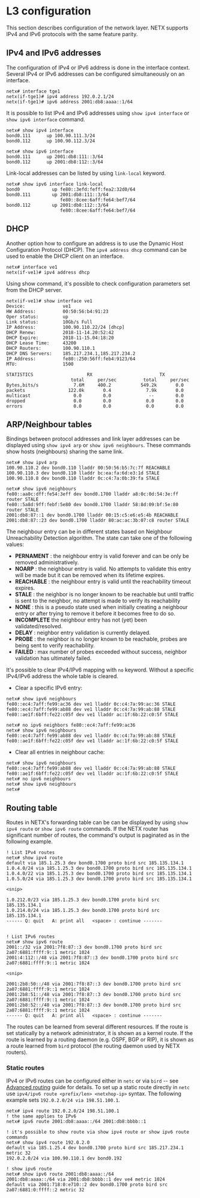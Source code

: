 # L3 configuration #
This section describes configuration of the network layer. NETX supports IPv4 and IPv6 protocols with the same feature parity.

## IPv4 and IPv6 addresses
The configuration of IPv4 or IPv6 address is done in the interface context. Several IPv4 or IPv6 addresses can be configured
simultaneously on an interface.

```
netx# interface tge1
netx(if-tge1)# ipv4 address 192.0.2.1/24
netx(if-tge1)# ipv6 address 2001:db8:aaaa::1/64
```

It is possible to list IPv4 and IPv6 addresses using `show ipv4 interface` or `show ipv6 interface` command. 

```
netx# show ipv4 interface
bond0.111      up 100.90.111.3/24      
bond0.112      up 100.90.112.3/24

netx# show ipv6 interface
bond0.111      up 2001:db8:111::3/64  
bond0.112      up 2001:db8:112::3/64
```

Link-local addresses can be listed by using `link-local` keyword.

```
netx# show ipv6 interface link-local
bond0            up fe80::3efd:feff:fea2:32d0/64 
bond0.111        up 2001:db8:111::3/64  
                    fe80::8cee:6aff:fe64:bef7/64
bond0.112        up 2001:db8:112::3/64
                    fe80::8cee:6aff:fe64:bef7/64
```

## DHCP

Another option how to configure an address is to use the Dynamic Host Configuration Protocol (DHCP). The `ipv4 address dhcp` command can be used to enable 
the DHCP client on an interface.

```
netx# interface ve1
netx(if-ve1)# ipv4 address dhcp
```

Using show command, it's possible to check configuration parameters set from the DHCP server.

```
netx(if-ve1)# show interface ve1
Device:              ve1
HW Address:          00:50:56:b4:91:23
Oper status:         up
Link status:         10Gb/s Full
IP Address:          100.90.110.22/24 [dhcp]
DHCP Renew:          2018-11-14.20:52:42
DHCP Expire:         2018-11-15.04:18:20
DHCP Lease Time:     43200
DHCP Routers:        100.90.110.1
DHCP DNS Servers:    185.217.234.1,185.217.234.2
IP Address:          fe80::250:56ff:feb4:9123/64
MTU:                 1500

STATISTICS                    RX                         TX
                        total     per/sec          total     per/sec
Bytes,bits/s             7.6M     400.2           549.2k       0.0
packets                122.0k       0.4             7.9k       0.0
multicast                0.0        0.0              --        0.0
dropped                  0.0        0.0             0.0        0.0
errors                   0.0        0.0             0.0        0.0
```

## ARP/Neighbour tables

Bindings between protocol addresses and link layer addresses can be displayed using
`show ipv4 arp` or `show ipv6 neighbours`. These commands show hosts (neighbours) sharing 
the same link.

```
netx# show ipv4 arp
100.90.110.2 dev bond0.110 lladdr 00:50:56:b5:7c:7f REACHABLE
100.90.110.3 dev bond0.110 lladdr bc:ea:fa:6d:e3:1d STALE
100.90.110.8 dev bond0.110 lladdr 0c:c4:7a:0b:39:fa STALE

netx# show ipv6 neighbours
fe80::aa0c:dff:fe54:3eff dev bond0.1700 lladdr a8:0c:0d:54:3e:ff router STALE
fe80::5a8d:9ff:febf:5e80 dev bond0.1700 lladdr 58:8d:09:bf:5e:80 router STALE
2001:db8:87::1 dev bond0.1700 lladdr 00:15:c5:e6:e5:4b REACHABLE
2001:db8:87::23 dev bond0.1700 lladdr 80:ac:ac:3b:07:c8 router STALE
```

The neighbour entry can be in different states based on Neighbour Unreachability Detection algorithm. The state can take one of the following values:

* __PERNAMENT__ : the neighbour entry is valid forever and can be only be removed administratively.
* __NOARP__ : the neighbour entry is valid. No attempts to validate this entry will be made but it can be removed when its lifetime expires.
* __REACHABLE__ : the neighbour entry is valid until the reachability timeout expires.
* __STALE__ : the neighbor is no longer known to be reachable but until traffic is sent to the neighbor, no attempt is made to verify its reachability
* __NONE__ : this is a pseudo state used when initially creating a neighbour entry or after trying to remove it before it becomes free to do so.
* __INCOMPLETE__ the neighbour entry has not (yet) been validated/resolved.
* __DELAY__ : neighbor entry validation is currently delayed.
* __PROBE__ : the neighbor is no longer known to be reachable, probes are being sent to verify reachability.
* __FAILED__ : max number of probes exceeded without success, neighbor validation has ultimately failed.

It's possible to clear IPv4/IPv6 mapping with `no` keyword. Without a specific IPv4/IPv6 address the whole table is cleared. 

* Clear a specific IPv6 entry:

```
netx# show ipv6 neighbours
fe80::ec4:7aff:fe99:ac36 dev ve1 lladdr 0c:c4:7a:99:ac:36 STALE
fe80::ec4:7aff:fe99:ab88 dev ve1 lladdr 0c:c4:7a:99:ab:88 STALE
fe80::ae1f:6bff:fe22:c05f dev ve1 lladdr ac:1f:6b:22:c0:5f STALE

netx# no ipv6 neighbors fe80::ec4:7aff:fe99:ac36
netx# show ipv6 neighbours
fe80::ec4:7aff:fe99:ab88 dev ve1 lladdr 0c:c4:7a:99:ab:88 STALE
fe80::ae1f:6bff:fe22:c05f dev ve1 lladdr ac:1f:6b:22:c0:5f STALE
```

* Clear all entries in neighbour cache:

```
netx# show ipv6 neighbours
fe80::ec4:7aff:fe99:ab88 dev ve1 lladdr 0c:c4:7a:99:ab:88 STALE
fe80::ae1f:6bff:fe22:c05f dev ve1 lladdr ac:1f:6b:22:c0:5f STALE
netx# no ipv6 neighbours
netx# show ipv6 neighbours
netx#
```

## Routing table
Routes in NETX's forwarding table can be can be displayed by using `show ipv4 route` or `show ipv6 route` commands. If the NETX router has
significant number of routes, the command's output is paginated as in the following example.

```
! List IPv4 routes
netx# show ipv4 route
default via 185.1.25.3 dev bond0.1700 proto bird src 185.135.134.1 
1.0.4.0/24 via 185.1.25.3 dev bond0.1700 proto bird src 185.135.134.1 
1.0.4.0/22 via 185.1.25.3 dev bond0.1700 proto bird src 185.135.134.1 
1.0.5.0/24 via 185.1.25.3 dev bond0.1700 proto bird src 185.135.134.1 

<snip>

1.0.212.0/23 via 185.1.25.3 dev bond0.1700 proto bird src 185.135.134.1 
1.0.214.0/24 via 185.1.25.3 dev bond0.1700 proto bird src 185.135.134.1 
------ Q: quit   A: print all   <space> : continue -------


! List IPv6 routes
netx# show ipv6 route
2001::/32 via 2001:7f8:87::3 dev bond0.1700 proto bird src 2a07:6881:ffff:9::1 metric 1024 
2001:4:112::/48 via 2001:7f8:87::3 dev bond0.1700 proto bird src 2a07:6881:ffff:9::1 metric 1024 

<snip>

2001:2b8:50::/48 via 2001:7f8:87::3 dev bond0.1700 proto bird src 2a07:6881:ffff:9::1 metric 1024 
2001:2b8:51::/48 via 2001:7f8:87::3 dev bond0.1700 proto bird src 2a07:6881:ffff:9::1 metric 1024 
2001:2b8:52::/48 via 2001:7f8:87::3 dev bond0.1700 proto bird src 2a07:6881:ffff:9::1 metric 1024 
------ Q: quit   A: print all   <space> : continue -------
```

The routes can be learned from several different resources. If the route is set statically by a network administrator, it is
shown as a kernel route. If the route is learned by a routing daemon (e.g. OSPF, BGP or RIP), it is shown as a route learned
from `bird` protocol (the routing daemon used by NETX routers). 

### Static routes

IPv4 or IPv6 routes can be configured either in `netc` or via `bird` -- see [Advanced routing](l3-advanced.md) guide for details. To set up
a static route directly in `netc` use `ipv4/ipv6 route <prefix/len> <netxhop-ip>` syntax. The following example sets `192.0.2.0/24 via 198.51.100.1`.

```
netx# ipv4 route 192.0.2.0/24 198.51.100.1
! the same applies to IPv6
netx# ipv6 route 2001:db8:aaaa::/64 2001:db8:bbbb::1

! it's possible to show route via show ipv4 route or show ipv6 route commands
netx# show ipv4 route 192.0.2.0
default via 185.1.25.4 dev bond0.1700 proto bird src 185.217.234.1 metric 32 
192.0.2.0/24 via 100.90.110.1 dev bond0.192 

! show ipv6 route
netx# show ipv6 route 2001:db8:aaaa::/64
2001:db8:aaaa::/64 via 2001:db8:bbbb::1 dev ve4 metric 1024 
default via 2001:718:0:e710::2 dev bond0.1700 proto bird src 2a07:6881:0:ffff::2 metric 32 
``` 
